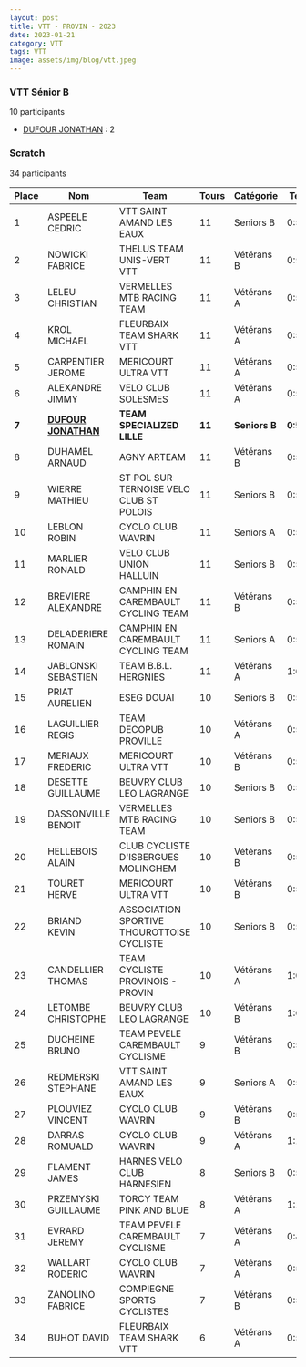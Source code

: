 ```yaml
---
layout: post
title: VTT - PROVIN - 2023
date: 2023-01-21
category: VTT
tags: VTT
image: assets/img/blog/vtt.jpeg
---
```


### VTT Sénior B
10 participants
- [DUFOUR JONATHAN](https://teamspecializedlille.github.io/coureurs/dufourjonathan) : 2

### Scratch
34 participants

| Place | Nom | Team | Tours | Catégorie | Temps |
|---|---|---|---|---|---|
| 1 | ASPEELE CEDRIC | VTT SAINT AMAND LES EAUX | 11 | Seniors B | 0:54:42 | 
| 2 | NOWICKI FABRICE | THELUS TEAM UNIS-VERT VTT | 11 | Vétérans B | 0:55:9 | 
| 3 | LELEU CHRISTIAN | VERMELLES MTB RACING TEAM | 11 | Vétérans A | 0:55:39 | 
| 4 | KROL MICHAEL | FLEURBAIX TEAM SHARK VTT | 11 | Vétérans A | 0:56:18 | 
| 5 | CARPENTIER JEROME | MERICOURT ULTRA VTT | 11 | Vétérans A | 0:56:40 | 
| 6 | ALEXANDRE JIMMY | VELO CLUB SOLESMES | 11 | Vétérans A | 0:57:35 | 
| **7** | **[DUFOUR JONATHAN](https://teamspecializedlille.github.io/coureurs/dufourjonathan)** | **TEAM SPECIALIZED LILLE** | **11** | **Seniors B** | **0:57:58** | 
| 8 | DUHAMEL ARNAUD | AGNY ARTEAM | 11 | Vétérans B | 0:58:13 | 
| 9 | WIERRE MATHIEU | ST POL SUR TERNOISE VELO CLUB ST POLOIS | 11 | Seniors B | 0:58:18 | 
| 10 | LEBLON ROBIN | CYCLO CLUB WAVRIN | 11 | Seniors A | 0:58:20 | 
| 11 | MARLIER RONALD | VELO CLUB UNION HALLUIN | 11 | Seniors B | 0:59:25 | 
| 12 | BREVIERE ALEXANDRE | CAMPHIN EN CAREMBAULT CYCLING TEAM | 11 | Vétérans B | 0:59:29 | 
| 13 | DELADERIERE ROMAIN | CAMPHIN EN CAREMBAULT CYCLING TEAM | 11 | Seniors A | 0:59:46 | 
| 14 | JABLONSKI SEBASTIEN | TEAM B.B.L. HERGNIES | 11 | Vétérans A | 1:0:19 | 
| 15 | PRIAT AURELIEN | ESEG DOUAI | 10 | Seniors B | 0:55:0 | 
| 16 | LAGUILLIER REGIS | TEAM DECOPUB PROVILLE | 10 | Vétérans A | 0:55:35 | 
| 17 | MERIAUX FREDERIC | MERICOURT ULTRA VTT | 10 | Vétérans B | 0:56:45 | 
| 18 | DESETTE GUILLAUME | BEUVRY CLUB LEO LAGRANGE | 10 | Seniors B | 0:57:35 | 
| 19 | DASSONVILLE BENOIT | VERMELLES MTB RACING TEAM | 10 | Seniors B | 0:57:39 | 
| 20 | HELLEBOIS ALAIN | CLUB CYCLISTE D'ISBERGUES MOLINGHEM | 10 | Vétérans B | 0:58:9 | 
| 21 | TOURET HERVE | MERICOURT ULTRA VTT | 10 | Vétérans B | 0:58:15 | 
| 22 | BRIAND KEVIN | ASSOCIATION SPORTIVE THOUROTTOISE CYCLISTE | 10 | Seniors B | 0:59:6 | 
| 23 | CANDELLIER THOMAS | TEAM CYCLISTE PROVINOIS - PROVIN | 10 | Vétérans A | 1:0:0 | 
| 24 | LETOMBE CHRISTOPHE | BEUVRY CLUB LEO LAGRANGE | 10 | Vétérans B | 1:0:22 | 
| 25 | DUCHEINE BRUNO | TEAM PEVELE CAREMBAULT CYCLISME | 9 | Vétérans B | 0:54:51 | 
| 26 | REDMERSKI STEPHANE | VTT SAINT AMAND LES EAUX | 9 | Seniors A | 0:56:0 | 
| 27 | PLOUVIEZ VINCENT | CYCLO CLUB WAVRIN | 9 | Vétérans B | 0:56:13 | 
| 28 | DARRAS ROMUALD | CYCLO CLUB WAVRIN | 9 | Vétérans A | 1:1:15 | 
| 29 | FLAMENT JAMES | HARNES VELO CLUB HARNESIEN | 8 | Seniors B | 0:55:22 | 
| 30 | PRZEMYSKI GUILLAUME | TORCY TEAM PINK AND BLUE | 8 | Vétérans A | 1:1:27 | 
| 31 | EVRARD JEREMY | TEAM PEVELE CAREMBAULT CYCLISME | 7 | Vétérans A | 0:40:11 | 
| 32 | WALLART RODERIC | CYCLO CLUB WAVRIN | 7 | Vétérans A | 0:55:15 | 
| 33 | ZANOLINO FABRICE | COMPIEGNE SPORTS CYCLISTES | 7 | Vétérans B | 0:57:59 | 
| 34 | BUHOT DAVID | FLEURBAIX TEAM SHARK VTT | 6 | Vétérans A | 0:56:3 | 
